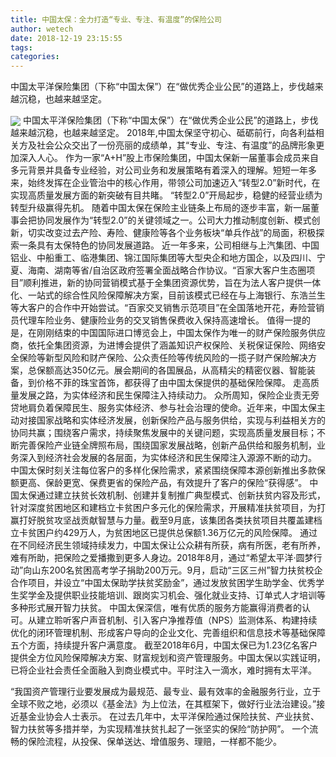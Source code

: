 ```yaml
---
title: 中国太保：全力打造“专业、专注、有温度”的保险公司
author: wetech
date: 2018-12-19 23:15:55
tags: 
categories: 
---
```

中国太平洋保险集团（下称“中国太保”）在“做优秀企业公民”的道路上，步伐越来越沉稳，也越来越坚定。
<!-- more -->
<img align="center" border="0" src="https://imgcdn.yicai.com/uppics/images/2018/12/6e2f86d588c6df66a9107f7ee1025e9d.jpg" />
中国太平洋保险集团（下称“中国太保”）在“做优秀企业公民”的道路上，步伐越来越沉稳，也越来越坚定。
2018年,中国太保坚守初心、砥砺前行，向各利益相关方及社会公众交出了一份亮丽的成绩单，其“专业、专注、有温度”的品牌形象更加深入人心。
作为一家“A+H”股上市保险集团，中国太保新一届董事会成员来自多元背景并具备专业经验，对公司业务和发展策略有着深入的理解。短短一年多来，始终发挥在企业管治中的核心作用，带领公司加速迈入“转型2.0”新时代，在实现高质量发展方面的新突破有目共睹。
“转型2.0”开局起步，稳健的经营业绩为转型升级赢得先机。
随着中国太保在保险主业链条上布局的逐步丰富，新一届董事会把协同发展作为“转型2.0”的关键领域之一。公司大力推动制度创新、模式创新，切实改变过去产险、寿险、健康险等各个业务板块“单兵作战”的局面，积极探索一条具有太保特色的协同发展道路。
近一年多来，公司相继与上汽集团、中国铝业、中船重工、临港集团、锦江国际集团等大型央企和地方国企，以及四川、宁夏、海南、湖南等省/自治区政府签署全面战略合作协议。“百家大客户生态圈项目”顺利推进，新的协同营销模式基于全集团资源优势，旨在为法人客户提供一体化、一站式的综合性风险保障解决方案，目前该模式已经在与上海银行、东浩兰生等大客户的合作中开始尝试。“百家交叉销售示范项目”在全国落地开花，寿险营销员代理车险业务、健康险业务的交叉销售保费收入保持高速增长。
值得一提的是，在刚刚结束的中国国际进口博览会上，中国太保作为唯一的财产保险服务供应商，依托全集团资源，为进博会提供了涵盖知识产权保险、关税保证保险、网络安全保险等新型风险和财产保险、公众责任险等传统风险的一揽子财产保险解决方案，总保额高达350亿元。展会期间的各国展品，从高精尖的精密仪器、智能装备，到价格不菲的珠宝首饰，都获得了由中国太保提供的基础保险保障。
走高质量发展之路，为实体经济和民生保障注入持续动力。
众所周知，保险企业责无旁贷地肩负着保障民生、服务实体经济、参与社会治理的使命。近年来，中国太保主动对接国家战略和实体经济发展，创新保险产品与服务供给，实现与利益相关方的协同共赢；围绕客户需求，持续聚焦发展中的关键问题，实现高质量发展目标；不断完善保险产业链全牌照布局，围绕国家发展战略，创新产品供给和服务机制，业务深入到经济社会发展的各层面，为实体经济和民生保障注入源源不断的动力。
中国太保时刻关注每位客户的多样化保险需求，紧紧围绕保障本源创新推出多款保额更高、保龄更宽、保费更省的保险产品，有效提升了客户的保险“获得感”。
中国太保通过建立扶贫长效机制、创建并复制推广典型模式、创新扶贫内容及形式，针对深度贫困地区和建档立卡贫困户多元化的保险需求，开展精准扶贫项目，为打赢打好脱贫攻坚战贡献智慧与力量。截至9月底，该集团各类扶贫项目共覆盖建档立卡贫困户约429万人，为贫困地区已提供总保额1.36万亿元的风险保障。
通过在不同经济民生领域持续发力，中国太保让公众耕有所获，病有所医，老有所养，难有所助，把保险之爱播撒到更多人身边。2018年8月，通过“希望太平洋·圆梦行动”向山东200名贫困高考学子捐助200万元。9月，启动“三区三州”智力扶贫校企合作项目，并设立“中国太保助学扶贫奖励金”，通过发放贫困学生助学金、优秀学生奖学金及提供职业技能培训、跟岗实习机会、强化就业支持、订单式人才培训等多种形式展开智力扶贫。
中国太保深信，唯有优质的服务方能赢得消费者的认可。从建立聆听客户声音机制、引入客户净推荐值（NPS）监测体系、构建持续优化的闭环管理机制、形成客户导向的企业文化、完善组织和信息技术等基础保障五个方面，持续提升客户满意度。
截至2018年6月，中国太保已为1.23亿名客户提供全方位风险保障解决方案、财富规划和资产管理服务。中国太保以实践证明，已将企业社会责任全面融入到商业模式中。平时注入一滴水，难时拥有太平洋。
 
 
“我国资产管理行业要发展成为最规范、最专业、最有效率的金融服务行业，立于全球不败之地，必须以《基金法》为上位法，在其框架下，做好行业法治建设。”接近基金业协会人士表示。
在过去几年中，太平洋保险通过保险扶贫、产业扶贫、智力扶贫等多措并举，为实现精准扶贫扎起了一张坚实的保险“防护网”。
一个流畅的保险流程，从投保、保单送达、增值服务、理赔，一样都不能少。
